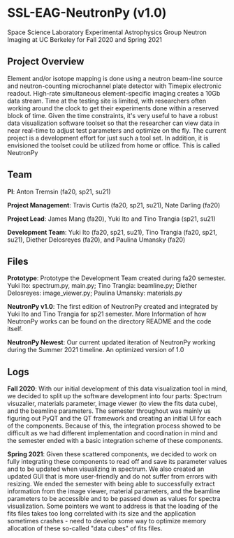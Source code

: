 # SSL-EAG-NeutronPy (v1.0)
Space Science Laboratory Experimental Astrophysics Group Neutron Imaging at UC Berkeley for Fall 2020 and Spring 2021 

## Project Overview
Element and/or isotope mapping is done using a neutron beam-line source and
neutron-counting microchannel plate detector with Timepix electronic readout. High-rate
simultaneous element-specific imaging creates a 10Gb data stream. Time at the testing site is
limited, with researchers often working around the clock to get their experiments done within a
reserved block of time. Given the time constraints, it's very useful to have a robust data
visualization software toolset so that the researcher can view data in near real-time to adjust
test parameters and optimize on the fly. The current project is a development effort for just such
a tool set. In addition, it is envisioned the toolset could be utilized from home or office. This is called NeutronPy

## Team
**PI**: Anton Tremsin (fa20, sp21, su21)

**Project Management**: Travis Curtis (fa20, sp21, su21), Nate Darling (fa20)

**Project Lead**: James Mang (fa20), Yuki Ito and Tino Trangia (sp21, su21)

**Development Team**: Yuki Ito (fa20, sp21, su21), Tino Trangia (fa20, sp21, su21), Diether Delosreyes (fa20), and Paulina Umansky (fa20)

## Files
**Prototype**: Prototype the Development Team created during fa20 semester. Yuki Ito: spectrum.py, main.py; Tino Trangia: beamline.py; Diether Delosreyes: image_viewer.py; Paulina Umansky: materials.py

**NeutronPy v1.0**: The first edition of NeutronPy created and integrated by Yuki Ito and Tino Trangia for sp21 semester. More Information of how NeutronPy works can be found on the directory README and the code itself.

**NeutronPy Newest**: Our current updated iteration of NeutronPy working during the Summer 2021 timeline. An optimized version of 1.0 

## Logs

**Fall 2020**: With our initial development of this data visualization tool in mind, we decided to split up the software development into four parts: Spectrum visuzalier, materials parameter, image viewer (to view the fits data cube), and the beamline parameters. The semester throughout was mainly us figuring out PyQT and the QT framework and creating an initial UI for each of the components. Because of this, the integration process showed to be difficult as we had different implementation and coordination in mind and the semester ended with a basic integration scheme of these components.

**Spring 2021**: Given these scattered components, we decided to work on fully integrating these components to read off and save its parameter values and to be updated when visualizing in spectrum. We also created an updated GUI that is more user-friendly and do not suffer from errors with resizing. We ended the semester with being able to successfully extract information from the image viewer, material parameters, and the beamline parameters to be accessible and to be passed down as values for spectra visualization. Some pointers we want to address is that the loading of the fits files takes too long correlated with its size and the application sometimes crashes - need to develop some way to optimize memory allocation of these so-called "data cubes" of fits files.
